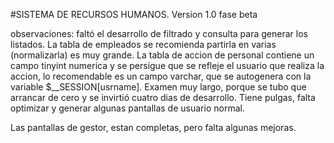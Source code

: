 #SISTEMA DE RECURSOS HUMANOS.
Version 1.0
fase beta

observaciones: faltó el desarrollo de filtrado y consulta para generar los listados.
La tabla de empleados se recomienda partirla en varias (normalizarla) es muy grande.
La tabla de accion de personal contiene un campo tinyint numerica y se persigue que se refleje el usuario que realiza la accion, lo recomendable es un campo varchar, que se autogenera con la variable $__SESSION[usrname]. 
Examen muy largo, porque se tubo que arrancar de cero y se invirtió cuatro dias de desarrollo.
Tiene pulgas, falta optimizar y generar algunas pantallas de usuario normal.

Las pantallas de gestor, estan completas, pero falta algunas mejoras.

